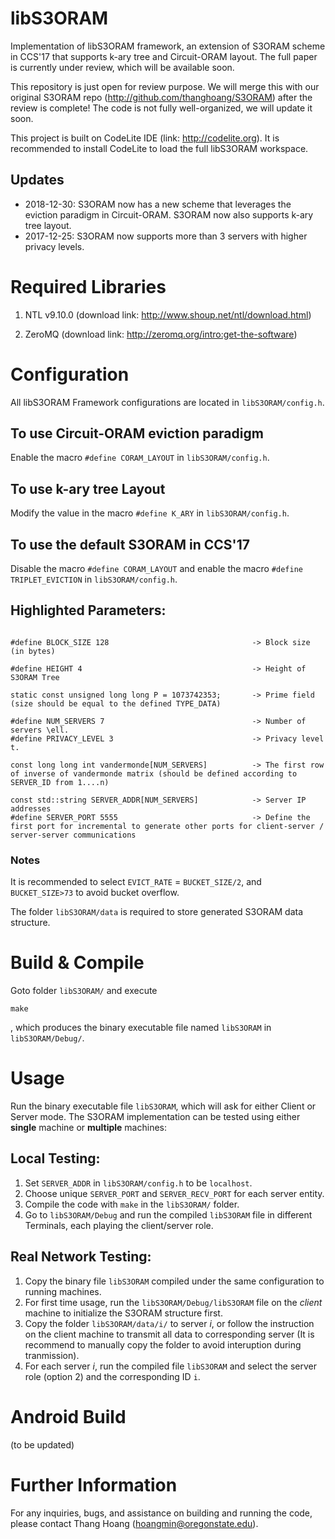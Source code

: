 # libS3ORAM
Implementation of libS3ORAM framework, an extension of S3ORAM scheme in CCS'17 that supports k-ary tree and Circuit-ORAM layout. The full paper is currently under review, which will be available soon. 

This repository is just open for review purpose. We will merge this with our original S3ORAM repo (http://github.com/thanghoang/S3ORAM) after the review is complete! The code is not fully well-organized, we will update it soon.

This project is built on CodeLite IDE (link: http://codelite.org). It is recommended to install CodeLite to load the full libS3ORAM workspace. 

## Updates

* 2018-12-30: S3ORAM now has a new scheme that leverages the eviction paradigm in Circuit-ORAM. S3ORAM now also supports k-ary tree layout.
* 2017-12-25: S3ORAM now supports more than 3 servers with higher privacy levels.


# Required Libraries
1. NTL v9.10.0 (download link: http://www.shoup.net/ntl/download.html)

2. ZeroMQ (download link: http://zeromq.org/intro:get-the-software)

# Configuration
All libS3ORAM Framework configurations are located in ```libS3ORAM/config.h```. 


## To use Circuit-ORAM eviction paradigm
Enable the macro ``#define CORAM_LAYOUT`` in ```libS3ORAM/config.h```. 

## To use k-ary tree Layout
Modify the value in the macro ``#define K_ARY`` in ```libS3ORAM/config.h```. 

## To use the default S3ORAM in CCS'17
Disable the macro ``#define CORAM_LAYOUT`` and enable the macro ``#define TRIPLET_EVICTION`` in ```libS3ORAM/config.h```. 


## Highlighted Parameters:
```

#define BLOCK_SIZE 128                                -> Block size (in bytes)

#define HEIGHT 4                                      -> Height of S3ORAM Tree

static const unsigned long long P = 1073742353;       -> Prime field (size should be equal to the defined TYPE_DATA)

#define NUM_SERVERS 7                                 -> Number of servers \ell.
#define PRIVACY_LEVEL 3                               -> Privacy level t. 

const long long int vandermonde[NUM_SERVERS]          -> The first row of inverse of vandermonde matrix (should be defined according to SERVER_ID from 1....n)

const std::string SERVER_ADDR[NUM_SERVERS]            -> Server IP addresses
#define SERVER_PORT 5555                              -> Define the first port for incremental to generate other ports for client-server / server-server communications

```



### Notes
It is recommended to select ```EVICT_RATE``` = ```BUCKET_SIZE/2```, and ```BUCKET_SIZE>73``` to avoid bucket overflow.

The folder ```libS3ORAM/data``` is required to store generated S3ORAM data structure.

# Build & Compile
Goto folder ``libS3ORAM/`` and execute
``` 
make
```

, which produces the binary executable file named ```libS3ORAM``` in ``libS3ORAM/Debug/``.

# Usage

Run the binary executable file ```libS3ORAM```, which will ask for either Client or Server mode. The S3ORAM implementation can be tested using either **single** machine or **multiple** machines:


## Local Testing:
1. Set ``SERVER_ADDR`` in ``libS3ORAM/config.h`` to be ``localhost``. 
2. Choose unique ``SERVER_PORT`` and ``SERVER_RECV_PORT`` for each server entity. 
3. Compile the code with ``make`` in the ``libS3ORAM/`` folder. 
4. Go to ``libS3ORAM/Debug`` and run the compiled ``libS3ORAM`` file in different Terminals, each playing the client/server role.

## Real Network Testing:
1. Copy the binary file ``libS3ORAM`` compiled under the same configuration to running machines. 
2. For first time usage, run the ``libS3ORAM/Debug/libS3ORAM`` file on the *client* machine to initialize the S3ORAM structure first.
3. Copy the folder ``libS3ORAM/data/i/`` to server *i*, or follow the instruction on the client machine to transmit all data to corresponding server (It is recommend to manually copy the folder to avoid interuption during tranmission).
4. For each server *i*, run the compiled file ``libS3ORAM`` and select the server role (option 2) and the corresponding ID ``i``.


# Android Build
(to be updated)

# Further Information
For any inquiries, bugs, and assistance on building and running the code, please contact Thang Hoang (hoangmin@oregonstate.edu).
